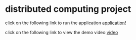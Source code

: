 # distributed computing project
click on the following link to run the application
[application!](https://appditributed1.herokuapp.com/)

click on the following link to view the demo video
[video](https://drive.google.com/drive/folders/1yAM75mdhTZk46nupE4yOLfrbAf-7Mz6o)

